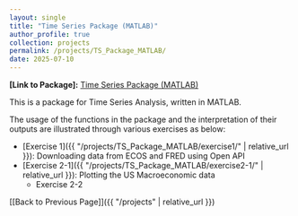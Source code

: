 ```yaml
---
layout: single
title: "Time Series Package (MATLAB)"
author_profile: true
collection: projects
permalink: /projects/TS_Package_MATLAB/
date: 2025-07-10
---
```


**[Link to Package]:** <a href="https://github.com/hjchu95/Time_Series_Package" target="_blank">Time Series Package (MATLAB)</a>  

This is a package for Time Series Analysis, written in MATLAB.  

The usage of the functions in the package and the interpretation of their outputs are illustrated through various exercises as below:

- [Exercise 1]({{ "/projects/TS_Package_MATLAB/exercise1/" | relative_url }}): Downloading data from ECOS and FRED using Open API
- [Exercise 2-1]({{ "/projects/TS_Package_MATLAB/exercise2-1/" | relative_url }}): Plotting the US Macroeconomic data
    - Exercise 2-2  


[[Back to Previous Page]]({{ "/projects" | relative_url }})